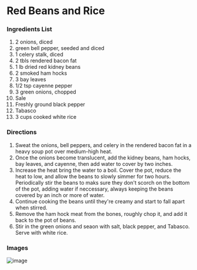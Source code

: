 # Red Beans and Rice

### Ingredients List

1. 2 onions, diced
1. green bell pepper, seeded and diced
1. 1 celery stalk, diced
1. 2 tbls rendered bacon fat
1. 1 lb dried red kidney beans
1. 2 smoked ham hocks
1. 3 bay leaves
1. 1/2 tsp cayenne pepper
1. 3 green onions, chopped
1. Sale
1. Freshly ground black pepper
1. Tabasco
1. 3 cups cooked white rice

### Directions

1. Sweat the onions, bell peppers, and celery in the rendered
bacon fat in a heavy soup pot over medium-high heat.
1. Once the onions become translucent, add the kidney beans,
ham hocks, bay leaves, and cayenne, then add water to cover by
two inches.
1. Increase the heat bring the water to a boil. Cover the pot,
reduce the heat to low, and allow the beans to slowly simmer
for two hours. Periodically stir the beans to maks sure they
don't scorch on the bottom of the pot, adding water if neccessary,
always keeping the beans covered by an inch or more of water.
1. Continue cooking the beans until they're creamy and start to
fall apart when stirred.
1. Remove the ham hock meat from the bones, roughly chop it, and
add it back to the pot of beans.
1. Stir in the green onions and seaon with salt, black pepper,
and Tabasco. Serve with white rice.


### Images

![image](https://www.google.com)
